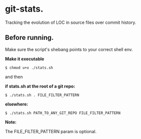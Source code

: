 # git-stats.
Tracking the evolution of LOC in source files over commit history.

## Before running.
Make sure the script's shebang points to your correct shell env.

**Make it executable**

`$ chmod u+x ./stats.sh` 

and then

**if stats.sh at the root of a git repo:**

`$ ./stats.sh . FILE_FILTER_PATTERN`

**elsewhere:**

`$ ./stats.sh PATH_TO_ANY_GIT_REPO FILE_FILTER_PATTERN`

**Note:**

The FILE_FILTER_PATTERN param is optional.
